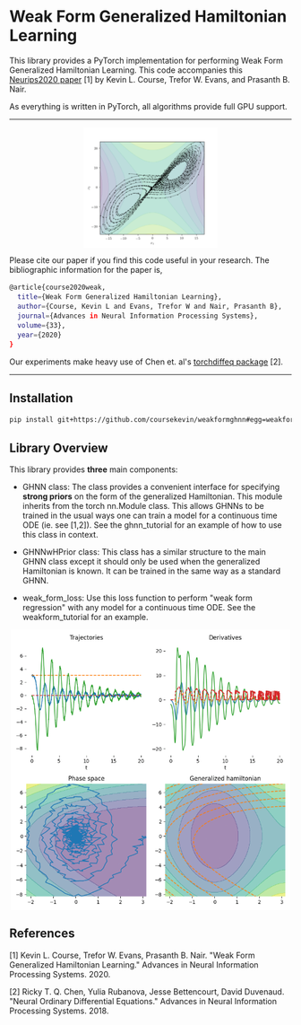 # Weak Form Generalized Hamiltonian Learning
This library provides a PyTorch implementation for performing Weak Form Generalized Hamiltonian Learning. This code accompanies this [Neurips2020 paper](https://papers.nips.cc/paper/2020/file/d93c96e6a23fff65b91b900aaa541998-Paper.pdf) [1] by Kevin L. Course, Trefor W. Evans, and Prasanth B. Nair.

As everything is written in PyTorch, all algorithms provide full GPU support. 

---

<p align="center">
  <img align="middle" src="./assets/lorenz_trajectories.png" alt="Lorenz63 gen hamiltonian neural net" width="240"/>
</p>


Please cite our paper if you find this code useful in your research. The bibliographic information for the paper is,
```bash
@article{course2020weak,
  title={Weak Form Generalized Hamiltonian Learning},
  author={Course, Kevin L and Evans, Trefor W and Nair, Prasanth B},
  journal={Advances in Neural Information Processing Systems},
  volume={33},
  year={2020}
}
```
Our experiments make heavy use of Chen et. al's [torchdiffeq package](https://github.com/rtqichen/torchdiffeq) [2]. 

---

## Installation 
```bash
pip install git+https://github.com/coursekevin/weakformghnn#egg=weakformghnn
```

## Library Overview
This library provides **three** main components:

* GHNN class: The class provides a convenient interface for specifying **strong priors** on the form of the generalized Hamiltonian. This module inherits from the torch nn.Module class. This allows GHNNs to be trained in the usual ways one can train a model for a continuous time ODE (ie. see [1,2]). See the ghnn_tutorial for an example of how to use this class in context.

* GHNNwHPrior class: This class has a similar structure to the main GHNN class except it should only be used when the generalized Hamiltonian is known. It can be trained in the same way as a standard GHNN. 

* weak_form_loss: Use this loss function to perform "weak form regression" with any model for a continuous time ODE. See the weakform_tutorial for an example. 


<p align="center">
  <img align="middle" src="./assets/pendulum_train.gif" alt="Example pendulum training " width="500"/>
</p>

## References
[1] Kevin L. Course, Trefor W. Evans, Prasanth B. Nair. "Weak Form Generalized Hamiltonian Learning." Advances in Neural Information Processing Systems. 2020.

[2] Ricky T. Q. Chen, Yulia Rubanova, Jesse Bettencourt, David Duvenaud. "Neural Ordinary Differential Equations." Advances in Neural Information Processing Systems. 2018.